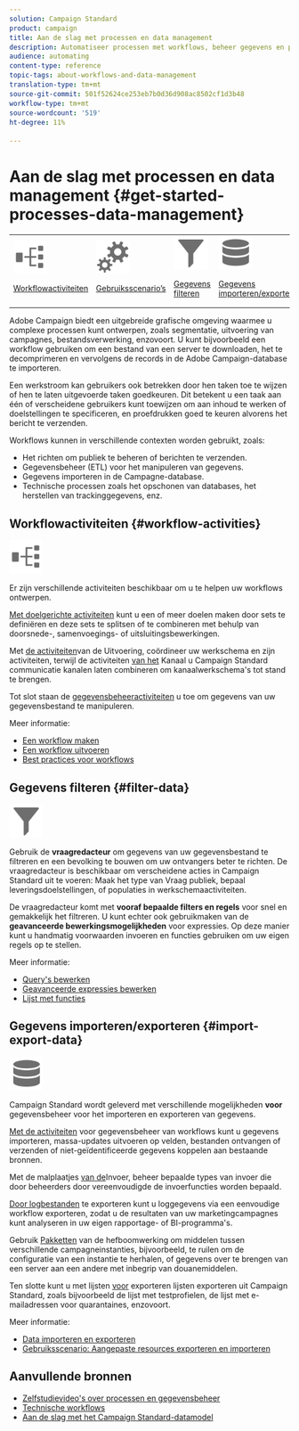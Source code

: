 ```yaml
---
solution: Campaign Standard
product: campaign
title: Aan de slag met processen en data management
description: Automatiseer processen met workflows, beheer gegevens en publiek, verzend berichten, en meer.
audience: automating
content-type: reference
topic-tags: about-workflows-and-data-management
translation-type: tm+mt
source-git-commit: 501f52624ce253eb7b0d36d908ac8502cf1d3b48
workflow-type: tm+mt
source-wordcount: '519'
ht-degree: 11%

---
```



# Aan de slag met processen en data management {#get-started-processes-data-management}

<table>
<tr>
<td><img src="assets/do-not-localize/icon_workflows.svg" width="60px"><p><a href="#workflow-activities">Workflowactiviteiten</a></p></td><td><img src="assets/do-not-localize/icon_activities.svg" width="60px"><p><a href="../../automating/using/workflow-created-query-with-complement.md">Gebruiksscenario’s</a></p></td><td><img src="assets/do-not-localize/icon_filter.svg" width="60px"><p><a href="#filter-data">Gegevens filteren</a></p></td>
<td><img src="assets/do-not-localize/icon_manage.svg" width="60px"><p><a href="#import-export-data">Gegevens importeren/exporteren</a></p></td></tr>
</table>

Adobe Campaign biedt een uitgebreide grafische omgeving waarmee u complexe processen kunt ontwerpen, zoals segmentatie, uitvoering van campagnes, bestandsverwerking, enzovoort. U kunt bijvoorbeeld een workflow gebruiken om een bestand van een server te downloaden, het te decomprimeren en vervolgens de records in de Adobe Campaign-database te importeren.

Een werkstroom kan gebruikers ook betrekken door hen taken toe te wijzen of hen te laten uitgevoerde taken goedkeuren. Dit betekent u een taak aan één of verscheidene gebruikers kunt toewijzen om aan inhoud te werken of doelstellingen te specificeren, en proefdrukken goed te keuren alvorens het bericht te verzenden.

Workflows kunnen in verschillende contexten worden gebruikt, zoals:

* Het richten om publiek te beheren of berichten te verzenden.
* Gegevensbeheer (ETL) voor het manipuleren van gegevens.
* Gegevens importeren in de Campagne-database.
* Technische processen zoals het opschonen van databases, het herstellen van trackinggegevens, enz.

## Workflowactiviteiten {#workflow-activities}

<img src="assets/do-not-localize/icon_workflows.svg" width="60px">

Er zijn verschillende activiteiten beschikbaar om u te helpen uw workflows ontwerpen.

[Met doelgerichte activiteiten](../../automating/using/about-targeting-activities.md) kunt u een of meer doelen maken door sets te definiëren en deze sets te splitsen of te combineren met behulp van doorsnede-, samenvoegings- of uitsluitingsbewerkingen.

Met [de activiteiten](../../automating/using/about-execution-activities.md)van de Uitvoering, coördineer uw werkschema en zijn activiteiten, terwijl de activiteiten [van het](../../automating/using/about-channel-activities.md) Kanaal u Campaign Standard communicatie kanalen laten combineren om kanaalwerkschema&#39;s tot stand te brengen.

Tot slot staan de [gegevensbeheeractiviteiten](../../automating/using/about-data-management-activities.md) u toe om gegevens van uw gegevensbestand te manipuleren.

Meer informatie:

* [Een workflow maken](../../automating/using/building-a-workflow.md)
* [Een workflow uitvoeren](../../automating/using/about-workflow-execution.md)
* [Best practices voor workflows](../../automating/using/best-practices-workflows.md)

## Gegevens filteren {#filter-data}

<img src="assets/do-not-localize/icon_filter.svg" width="60px">

Gebruik de **vraagredacteur** om gegevens van uw gegevensbestand te filtreren en een bevolking te bouwen om uw ontvangers beter te richten. De vraagredacteur is beschikbaar om verscheidene acties in Campaign Standard uit te voeren: Maak het type van Vraag publiek, bepaal leveringsdoelstellingen, of populaties in werkschemaactiviteiten.

De vraagredacteur komt met **vooraf bepaalde filters en regels** voor snel en gemakkelijk het filtreren. U kunt echter ook gebruikmaken van de **geavanceerde bewerkingsmogelijkheden** voor expressies. Op deze manier kunt u handmatig voorwaarden invoeren en functies gebruiken om uw eigen regels op te stellen.

Meer informatie:

* [Query&#39;s bewerken](../../automating/using/editing-queries.md)
* [Geavanceerde expressies bewerken](../../automating/using/advanced-expression-editing.md)
* [Lijst met functies](../../automating/using/list-of-functions.md)

## Gegevens importeren/exporteren {#import-export-data}

<img src="assets/do-not-localize/icon_manage.svg" width="60px">

Campaign Standard wordt geleverd met verschillende mogelijkheden **voor** gegevensbeheer voor het importeren en exporteren van gegevens.

[Met de activiteiten](../../automating/using/about-data-management-activities.md) voor gegevensbeheer van workflows kunt u gegevens importeren, massa-updates uitvoeren op velden, bestanden ontvangen of verzenden of niet-geïdentificeerde gegevens koppelen aan bestaande bronnen.

Met de malplaatjes [van de](../../automating/using/importing-data-with-import-templates.md)Invoer, beheer bepaalde types van invoer die door beheerders door vereenvoudigde de invoerfuncties worden bepaald.

[Door logbestanden](../../automating/using/exporting-logs.md) te exporteren kunt u loggegevens via een eenvoudige workflow exporteren, zodat u de resultaten van uw marketingcampagnes kunt analyseren in uw eigen rapportage- of BI-programma&#39;s.

Gebruik [Pakketten](../../automating/using/managing-packages.md) van de hefboomwerking om middelen tussen verschillende campagneinstanties, bijvoorbeeld, te ruilen om de configuratie van een instantie te herhalen, of gegevens over te brengen van een server aan een andere met inbegrip van douanemiddelen.

Ten slotte kunt u met lijsten [voor](../../automating/using/exporting-lists.md) exporteren lijsten exporteren uit Campaign Standard, zoals bijvoorbeeld de lijst met testprofielen, de lijst met e-mailadressen voor quarantaines, enzovoort.

Meer informatie:

* [Data importeren en exporteren](../../automating/using/about-data-import-and-export.md)
* [Gebruiksscenario: Aangepaste resources exporteren en importeren](../../automating/using/exporting-importing-custom-resources.md)

## Aanvullende bronnen

* [Zelfstudievideo&#39;s over processen en gegevensbeheer](https://docs.adobe.com/content/help/en/campaign-standard-learn/tutorials/getting-started/create-workflow.html)
* [Technische workflows](../../administration/using/technical-workflows.md)
* [Aan de slag met het Campaign Standard-datamodel](../../developing/using/get-started-data-model.md)
